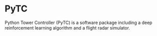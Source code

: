 # PyTC  

Python Tower Controller (PyTC) is a software package including a deep reinforcement learning algorithm and a flight radar simulator.  
